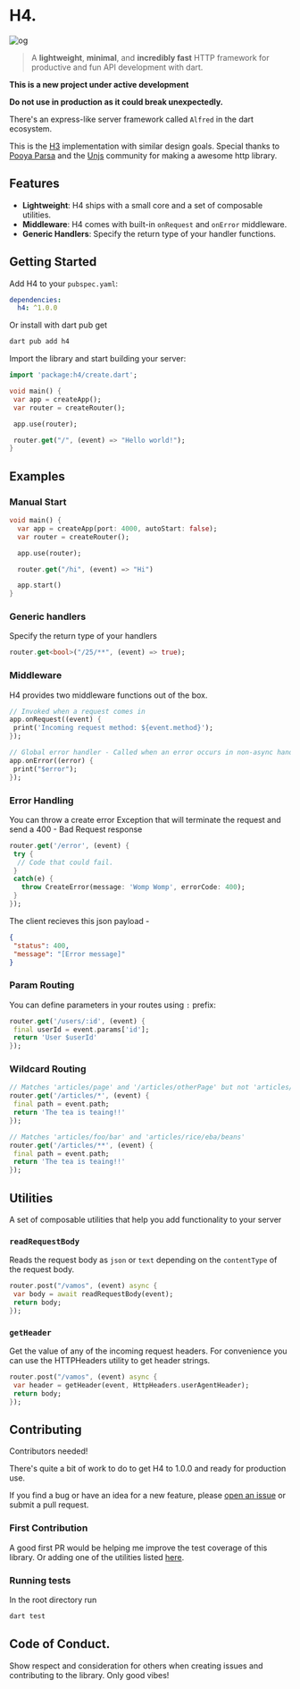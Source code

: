 # H4.

![og](https://assets.uploadfast.dev/h4-dev.png)

> A **lightweight**, **minimal**, and **incredibly fast** HTTP framework for productive and fun API
> development with dart.

**This is a new project under active development**

**Do not use in production as it could break unexpectedly.**

There's an express-like server framework called `Alfred` in the dart ecosystem.

This is the [H3](https://h3.unjs.io) implementation with similar design goals. Special thanks to
[Pooya Parsa](https://github.com/pi0) and the [Unjs](https://github.com/unjs) community for making a
awesome http library.

## Features

- **Lightweight**: H4 ships with a small core and a set of composable utilities.
- **Middleware**: H4 comes with built-in `onRequest` and `onError` middleware.
- **Generic Handlers**: Specify the return type of your handler functions.

## Getting Started

Add H4 to your `pubspec.yaml`:

```yaml
dependencies:
  h4: ^1.0.0
```

Or install with dart pub get

```powershell
dart pub add h4
```

Import the library and start building your server:

```dart
import 'package:h4/create.dart';

void main() {
 var app = createApp();
 var router = createRouter();

 app.use(router);

 router.get("/", (event) => "Hello world!");
}
```

## Examples

### Manual Start

```dart
void main() {
  var app = createApp(port: 4000, autoStart: false);
  var router = createRouter();

  app.use(router);

  router.get("/hi", (event) => "Hi")

  app.start()
}
```

### Generic handlers

Specify the return type of your handlers

```dart
router.get<bool>("/25/**", (event) => true);
```

### Middleware

H4 provides two middleware functions out of the box.

```dart
// Invoked when a request comes in
app.onRequest((event) {
 print('Incoming request method: ${event.method}');
});

// Global error handler - Called when an error occurs in non-async handlers
app.onError((error) {
 print("$error");
});
```

### Error Handling

You can throw a create error Exception that will terminate the request and send a 400 - Bad Request
response

```dart
router.get('/error', (event) {
 try {
  // Code that could fail.
 }
 catch(e) {
   throw CreateError(message: 'Womp Womp', errorCode: 400);
 }
});
```

The client recieves this json payload -

```json
{
 "status": 400,
 "message": "[Error message]"
}
```

### Param Routing

You can define parameters in your routes using `:` prefix:

```dart
router.get('/users/:id', (event) {
 final userId = event.params['id'];
 return 'User $userId'
});
```

### Wildcard Routing

```dart
// Matches 'articles/page' and '/articles/otherPage' but not 'articles/page/otherPage'
router.get('/articles/*', (event) {
 final path = event.path;
 return 'The tea is teaing!!'
});
```

```dart
// Matches 'articles/foo/bar' and 'articles/rice/eba/beans'
router.get('/articles/**', (event) {
 final path = event.path;
 return 'The tea is teaing!!'
});
```

## Utilities

A set of composable utilities that help you add functionality to your server

### `readRequestBody`

Reads the request body as `json` or `text` depending on the `contentType` of the request body.

```dart
router.post("/vamos", (event) async {
 var body = await readRequestBody(event);
 return body;
});
```

### `getHeader`

Get the value of any of the incoming request headers. For convenience you can use the HTTPHeaders
utility to get header strings.

```dart
router.post("/vamos", (event) async {
 var header = getHeader(event, HttpHeaders.userAgentHeader);
 return body;
});
```

## Contributing

Contributors needed!

There's quite a bit of work to do to get H4 to 1.0.0 and ready for production use.

If you find a bug or have an idea for a new feature, please
[open an issue](https://github.com/iyifr/h4/issues/new) or submit a pull request.

### First Contribution

A good first PR would be helping me improve the test coverage of this library. Or adding one of the
utilities listed [here](https://h3.unjs.io/utils).

### Running tests

In the root directory run

```bash
dart test
```

## Code of Conduct.

Show respect and consideration for others when creating issues and contributing to the library. Only
good vibes!
